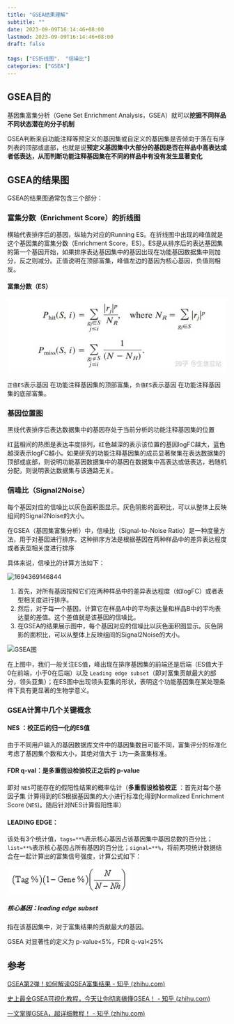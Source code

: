 ```yaml
---
title: "GSEA结果理解"
subtitle: ""
date: 2023-09-09T16:14:46+08:00
lastmod: 2023-09-09T16:14:46+08:00
draft: false

tags: ["ES折线图"， "信噪比"]
categories: ["GSEA"]
---
```

## GSEA目的

基因集富集分析（Gene Set Enrichment Analysis，GSEA）就可以**挖掘不同样品不同状态潜在的分子机制**

GSEA判断来自功能注释等预定义的基因集或自定义的基因集是否倾向于落在有序列表的顶部或底部，也就是说**预定义基因集中大部分的基因是否在样品中高表达或者低表达，从而判断功能注释基因集在不同的样品中有没有发生显著变化**

## GSEA的结果图

GSEA的结果图通常包含三个部分：

### **富集分数（Enrichment Score）的折线图**

横轴代表排序后的基因，纵轴为对应的Running ES。在折线图中出现的峰值就是这个基因集的富集分数（Enrichment Score，ES）。ES是从排序后的表达基因集的第一个基因开始，如果排序表达基因集中的基因出现在功能基因数据集中则加分，反之则减分。正值说明在顶部富集，峰值左边的基因为核心基因，负值则相反。

#### 富集分数（ES）

![ES计算公式](image/index/1694367744287.png "ES计算公式")

`正值ES`表示基因 在功能注释基因集的顶部富集，`负值ES`表示基因 在功能注释基因集的底部富集。

### **基因位置图**

黑线代表排序后表达数据集中的基因存处于当前分析的功能注释基因集的位置

红蓝相间的热图是表达丰度排列，红色越深的表示该位置的基因logFC越大，蓝色越深表示logFC越小。如果研究的功能注释基因集的成员显著聚集在表达数据集的顶部或底部，则说明功能基因数据集中的基因在数据集中高表达或低表达，若随机分配，则说明表达数据集与该通路无关。

### **信噪比（Signal2Noise）**

每个基因对应的信噪比以灰色面积图显示。灰色阴影的面积比，可以从整体上反映组间的Signal2Noise的大小。

在GSEA（基因集富集分析）中，信噪比（Signal-to-Noise Ratio）是一种度量方法，用于对基因进行排序。这种排序方法是根据基因在两种样品中的差异表达程度或者表型相关度进行排序

具体来说，信噪比的计算方法如下：

![1694369146844](https://file+.vscode-resource.vscode-cdn.net/e%3A/my_website/content/posts/gsea_results/image/index/1694369146844.png)

1. 首先，对所有基因按照它们在两种样品中的差异表达程度（如logFC）或者表型相关度进行排序。
2. 然后，对于每一个基因，计算它在样品A中的平均表达量和样品B中的平均表达量的差值。这个差值就是该基因的信噪比。
3. 在GSEA的结果展示图中，每个基因对应的信噪比以灰色面积图显示。灰色阴影的面积比，可以从整体上反映组间的Signal2Noise的大小。

![GSEA图](https://file+.vscode-resource.vscode-cdn.net/e%3A/my_website/content/posts/gsea_results/image/index/1694247458744.png "GSEA图")

在上图中，我们一般关注ES值，峰出现在排序基因集的前端还是后端（ES值大于0在前端，小于0在后端）以及 `Leading edge subset`（即对富集贡献最大的部分，领头亚集）；在ES图中出现领头亚集的形状，表明这个功能基因集在某处理条件下具有更显著的生物学意义。

### **GSEA计算中几个关键概念**

#### **NES** ：校正后的归一化的ES值

由于不同用户输入的基因数据库文件中的基因集数目可能不同，富集评分的标准化考虑了基因集个数和大小，其绝对值大于 `1`为一条富集标准。

#### **FDR q-val：是多重假设检验校正之后的 p-value**

即对 `NES`可能存在的假阳性结果的概率估计（**多重假设检验校正** ：首先对每个基因子集 计算得到的ES根据基因集的大小进行标准化得到Normalized Enrichment Score (`NES`)。随后针对NES计算假阳性率）

#### LEADING EDGE：

该处有3个统计值，`tags=**%`表示核心基因占该基因集中基因总数的百分比；`list=**%`表示核心基因占所有基因的百分比；`signal=**%`，将前两项统计数据结合在一起计算出的富集信号强度，计算公式如下：

![1694408094941](image/index/1694408094941.png "signal计算公式")

##### 核心基因：**leading edge subset**

指在该基因集中，对于富集结果的贡献最大的基因。


GSEA 对显著性的定义为 p-value<5%，FDR q-val<25%

## 参考

[GSEA第2弹！如何解读GSEA富集结果 - 知乎 (zhihu.com)](https://zhuanlan.zhihu.com/p/582401881)

[史上最全GSEA可视化教程，今天让你彻底搞懂GSEA！ - 知乎 (zhihu.com)](https://zhuanlan.zhihu.com/p/393056080)

[一文掌握GSEA，超详细教程！ - 知乎 (zhihu.com)](https://zhuanlan.zhihu.com/p/352628317)
